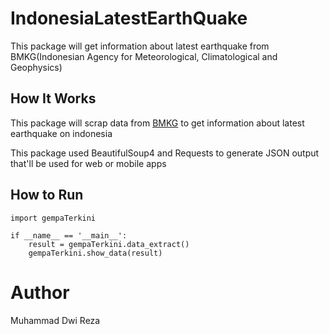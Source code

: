 # IndonesiaLatestEarthQuake
This package will get information about latest earthquake from BMKG(Indonesian Agency for Meteorological, Climatological and Geophysics)

## How It Works
This package will scrap data from [BMKG](https://www.bmkg.go.id/) to get information about latest earthquake on indonesia

This package used BeautifulSoup4 and Requests to generate JSON output that'll be used for web or mobile apps

## How to Run
```
import gempaTerkini

if __name__ == '__main__':
    result = gempaTerkini.data_extract()
    gempaTerkini.show_data(result)
```

# Author
Muhammad Dwi Reza